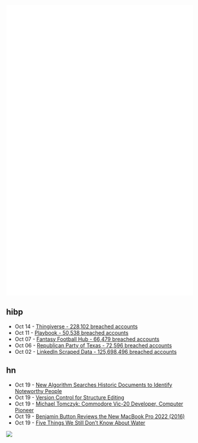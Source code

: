 ![Metrics](https://raw.githubusercontent.com/phixion/phixion/master/metrics.svg)

## hibp

<!--
for https://github.com/phixion/phixion/blob/main/.github/workflows/feeds.yml
-->
<!--START_SECTION:haveibeenpwnd-->
- Oct 14 - [Thingiverse - 228,102 breached accounts](https://haveibeenpwned.com/PwnedWebsites#Thingiverse)
- Oct 11 - [Playbook - 50,538 breached accounts](https://haveibeenpwned.com/PwnedWebsites#Playbook)
- Oct 07 - [Fantasy Football Hub - 66,479 breached accounts](https://haveibeenpwned.com/PwnedWebsites#FantasyFootballHub)
- Oct 06 - [Republican Party of Texas - 72,596 breached accounts](https://haveibeenpwned.com/PwnedWebsites#RepublicanPartyOfTexas)
- Oct 02 - [LinkedIn Scraped Data - 125,698,496 breached accounts](https://haveibeenpwned.com/PwnedWebsites#LinkedInScrape)
<!--END_SECTION:haveibeenpwnd-->

## hn

<!--
for https://github.com/phixion/phixion/blob/main/.github/workflows/feeds.yml
-->
<!--START_SECTION:hn-->
- Oct 19 - [New Algorithm Searches Historic Documents to Identify Noteworthy People](http://www.buffalo.edu/ubnow/campus.host.html/content/shared/university/news/ub-reporter-articles/stories/2021/10/algorithm-historical-documents.detail.html)
- Oct 19 - [Version Control for Structure Editing](https://alarmingdevelopment.org/?p=1570)
- Oct 19 - [Michael Tomczyk: Commodore Vic-20 Developer, Computer Pioneer](https://talesfromthecollection.com/2021/10/19/michael-tomczyk-commodore/)
- Oct 19 - [Benjamin Button Reviews the New MacBook Pro 2022 (2016)](https://blog.pinboard.in/2016/10/benjamin_button_reviews_the_new_macbook_pro/)
- Oct 19 - [Five Things We Still Don’t Know About Water](https://nautil.us/issue/25/water/five-things-we-still-dont-know-about-water)
<!--END_SECTION:hn-->

<!--
for https://yhype.me
-->
![](https://hit.yhype.me/github/profile?user_id=13013670)
